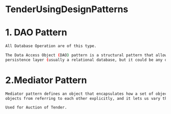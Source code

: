 # TenderUsingDesignPatterns

# 1. DAO Pattern
  ```sh
  All Database Operation are of this type.
  ```
  ```sh
  The Data Access Object (DAO) pattern is a structural pattern that allows us to isolate the application/business layer from the
  persistence layer (usually a relational database, but it could be any other persistence mechanism) using an abstract API.
  ```

# 2.Mediator Pattern

  ```sh
  Mediator pattern defines an object that encapsulates how a set of objects interact. Mediator promotes loose coupling by keeping
  objects from referring to each other explicitly, and it lets us vary their interaction independently.
  ```
  ```sh
  Used for Auction of Tender.
  ```
